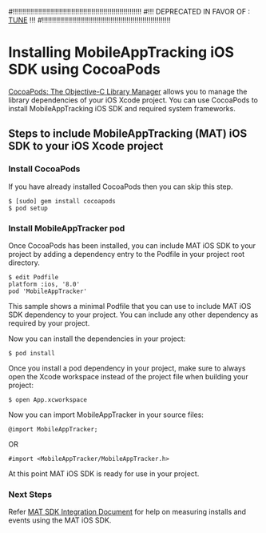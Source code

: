 #!!!!!!!!!!!!!!!!!!!!!!!!!!!!!!!!!!!!!!!!!!!!!!!!!!!!!!!!!!!!!!!!
#!!! DEPRECATED IN FAVOR OF : [TUNE](https://cocoapods.org/pods/Tune) !!!
#!!!!!!!!!!!!!!!!!!!!!!!!!!!!!!!!!!!!!!!!!!!!!!!!!!!!!!!!!!!!!!!!

Installing MobileAppTracking iOS SDK using CocoaPods
=======

[CocoaPods: The Objective-C Library Manager](https://www.cocoapods.org) allows you to manage the library dependencies of your iOS Xcode project.
You can use CocoaPods to install MobileAppTracking iOS SDK and required system frameworks.

## Steps to include MobileAppTracking (MAT) iOS SDK to your iOS Xcode project

### Install CocoaPods

If you have already installed CocoaPods then you can skip this step.

    $ [sudo] gem install cocoapods
    $ pod setup

### Install MobileAppTracker pod

Once CocoaPods has been installed, you can include MAT iOS SDK to your project by adding a dependency entry to the Podfile in your project root directory.

    $ edit Podfile
    platform :ios, '8.0'
    pod 'MobileAppTracker'

This sample shows a minimal Podfile that you can use to include MAT iOS SDK dependency to your project. You can include any other dependency as required by your project.

Now you can install the dependencies in your project:

    $ pod install

Once you install a pod dependency in your project, make sure to always open the Xcode workspace instead of the project file when building your project:

    $ open App.xcworkspace

Now you can import MobileAppTracker in your source files:

    @import MobileAppTracker;

OR

    #import <MobileAppTracker/MobileAppTracker.h>

At this point MAT iOS SDK is ready for use in your project.


### Next Steps

Refer [MAT SDK Integration Document](https://developers.mobileapptracking.com/ios-sdk/) for help on measuring installs and events using the MAT iOS SDK.


